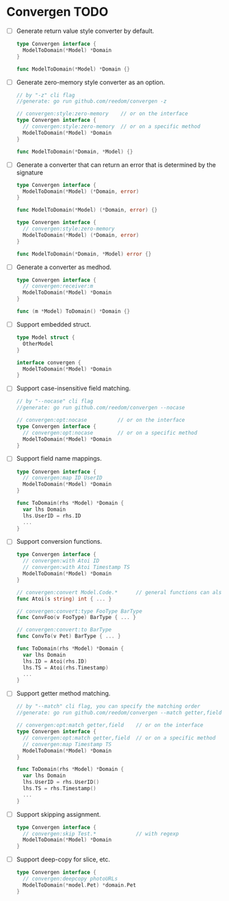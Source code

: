 Convergen TODO
==============

- [ ] Generate return value style converter by default.  
  ```go
  type Convergen interface {
    ModelToDomain(*Model) *Domain
  }

  func ModelToDomain(*Model) *Domain {}
  ```

- [ ] Generate zero-memory style converter as an option.  
  ```go
  // by "-z" cli flag
  //generate: go run github.com/reedom/convergen -z

  // convergen:style:zero-memory    // or on the interface
  type Convergen interface {
    // convergen:style:zero-memory  // or on a specific method
    ModelToDomain(*Model) *Domain
  }

  func ModelToDomain(*Domain, *Model) {}
  ```


- [ ] Generate a converter that can return an error that is determined by the signature  
  ```go
  type Convergen interface {
    ModelToDomain(*Model) (*Domain, error)
  }

  func ModelToDomain(*Model) (*Domain, error) {}
  ```
  ```go
  type Convergen interface {
    // convergen:style:zero-memory
    ModelToDomain(*Model) (*Domain, error)
  }

  func ModelToDomain(*Domain, *Model) error {}
  ```


- [ ] Generate a converter as medhod.  
  ```go
  type Convergen interface {
    // convergen:receiver:m
    ModelToDomain(*Model) *Domain
  }

  func (m *Model) ToDomain() *Domain {}
  ```

- [ ] Support embedded struct.  
  ```go
  type Model struct {
    OtherModel
  }

  interface convergen {
    ModelToDomain(*Model) *Domain
  }
  ```

- [ ] Support case-insensitive field matching.  
  ```go
  // by "--nocase" cli flag
  //generate: go run github.com/reedom/convergen --nocase

  // convergen:opt:nocase          // or on the interface
  type Convergen interface {
    // convergen:opt:nocase        // or on a specific method
    ModelToDomain(*Model) *Domain
  }
  ```

- [ ] Support field name mappings.  
  ```go
  type Convergen interface {
    // convergen:map ID UserID
    ModelToDomain(*Model) *Domain
  }

  func ToDomain(rhs *Model) *Domain {
    var lhs Domain
    lhs.UserID = rhs.ID
    ...
  }
  ```

- [ ] Support conversion functions.  
  ```go
  type Convergen interface {
    // convergen:with Atoi ID
    // convergen:with Atoi Timestamp TS
    ModelToDomain(*Model) *Domain
  }

  // convergen:convert Model.Code.*      // general functions can also have `convert` specification.
  func Atoi(s string) int { ... }

  // convergen:convert:type FooType BarType
  func ConvFoo(v FooType) BarType { ... }
  
  // convergen:convert:to BarType
  func ConvTo(v Pet) BarType { ... }
  
  func ToDomain(rhs *Model) *Domain {
    var lhs Domain
    lhs.ID = Atoi(rhs.ID)
    lhs.TS = Atoi(rhs.Timestamp)
    ...
  }
  ```

- [ ] Support getter method matching.  
  ```go
  // by "--match" cli flag, you can specify the matching order
  //generate: go run github.com/reedom/convergen --match getter,field

  // convergen:opt:match getter,field    // or on the interface
  type Convergen interface {
    // convergen:opt:match getter,field  // or on a specific method
    // convergen:map Timestamp TS 
    ModelToDomain(*Model) *Domain
  }

  func ToDomain(rhs *Model) *Domain {
    var lhs Domain
    lhs.UserID = rhs.UserID()
    lhs.TS = rhs.Timestamp()
    ...
  }
  ```

- [ ] Support skipping assignment.  
  ```go
  type Convergen interface {
    // convergen:skip Test.*             // with regexp
    ModelToDomain(*Model) *Domain
  }
  ```

- [ ] Support deep-copy for slice, etc.
  ```go
  type Convergen interface {
    // convergen:deepcopy photoURLs
    ModelToDomain(*model.Pet) *domain.Pet
  }
  ```


